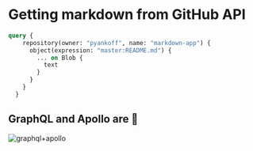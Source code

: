 # Getting markdown from GitHub API



```graphql
query {
    repository(owner: "pyankoff", name: "markdown-app") {
      object(expression: "master:README.md") {
        ... on Blob {
          text
        }
      }
    }
  }
```



## GraphQL and Apollo are 💯
![graphql+apollo](https://jslancer.com/wp-content/uploads/2017/08/GraphQL-Apollo.jpg "image")

